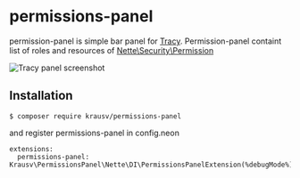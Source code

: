 # permissions-panel

permission-panel is simple bar panel for [Tracy](https://tracy.nette.org/). Permission-panel containt list of roles and resources of [Nette\Security\Permission](https://api.nette.org/2.3.8/Nette.Security.Permission.html)

![Tracy panel screenshot](https://github.com/krausv/permissions-panel/blob/master/permissions.jpg)

## Installation

~~~
$ composer require krausv/permissions-panel
~~~

and register permissions-panel in config.neon

~~~
extensions:
  permissions-panel: Krausv\PermissionsPanel\Nette\DI\PermissionsPanelExtension(%debugMode%)
